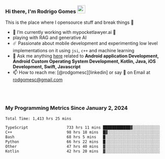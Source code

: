 
### Hi there, I'm Rodrigo Gomes <img src="https://media.giphy.com/media/hvRJCLFzcasrR4ia7z/giphy.gif" width="25px">
This is the place where I opensource stuff and break things 🤣
- 🔭 I’m currently working with mypocketlawyer.ai 💜
- playing with RAG and generative AI
- ☄️ Passionate about mobile development and experimenting low level implementations on it using `jsi`, `c++` and machine learning
- 💬 Ask me anything [here](https://github.com/rodgomesc/rodgomesc/issues) related to <b>Android application Development, Android Custom Operating System Development, Kotlin, Java, iOS Development, Swift, Javascript</b>
- 📫 How to reach me: [@rodgomesc][linkedin] or say 👋 on Email at [rodgomesc@gmail.com](mailto:rodgomesc@gmail.com)


<br/>

<!-- 
<picture>
  <img src="/github-metrics.svg" alt="Metrics">
</picture>
-->

</br>

### My Programming Metrics Since January 2, 2024 


<!--START_SECTION:waka-->

```txt
Total Time: 1,413 hrs 25 mins

TypeScript                 733 hrs 11 mins ████████████▓░░░░░░░░░░░░   50.18 %
C++                        98 hrs 18 mins  █▓░░░░░░░░░░░░░░░░░░░░░░░   06.73 %
Bash                       68 hrs 5 mins   █░░░░░░░░░░░░░░░░░░░░░░░░   04.66 %
Python                     66 hrs 22 mins  █░░░░░░░░░░░░░░░░░░░░░░░░   04.54 %
Other                      47 hrs 40 mins  ▓░░░░░░░░░░░░░░░░░░░░░░░░   03.26 %
Kotlin                     42 hrs 20 mins  ▓░░░░░░░░░░░░░░░░░░░░░░░░   02.90 %
```

<!--END_SECTION:waka-->
